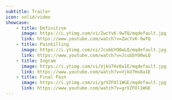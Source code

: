 ```yaml
---
subtitle: Trailer
icon: solid/video
showcase:
    - title: Definitive
      image: https://i.ytimg.com/vi/ZwcYvK-9wTQ/mqdefault.jpg
      link: https://www.youtube.com/watch?v=ZwcYvK-9wTQ
    - title: Painkilling
      image: https://i.ytimg.com/vi/JcubbYO0wLQ/mqdefault.jpg
      link: https://www.youtube.com/watch?v=JcubbYO0wLQ
    - title: Ingram
      image: https://i.ytimg.com/vi/VjkU7Hx8a1E/mqdefault.jpg
      link: https://www.youtube.com/watch?v=VjkU7Hx8a1E
    - title: Final Pain
      image: https://i.ytimg.com/vi/grVZFOl1WGE/mqdefault.jpg
      link: https://www.youtube.com/watch?v=grVZFOl1WGE
---
```

